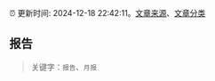 :alarm_clock: 更新时间: 2024-12-18 22:42:11。[文章来源](/README.md)、[文章分类](/TAGS.md)

## 报告


> 关键字：`报告`、`月报`



